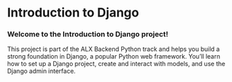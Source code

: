#  Introduction to Django

### Welcome to the Introduction to Django project!
This project is part of the ALX Backend Python track and helps you build a strong foundation in Django, a popular Python web framework. You’ll learn how to set up a Django project, create and interact with models, and use the Django admin interface.